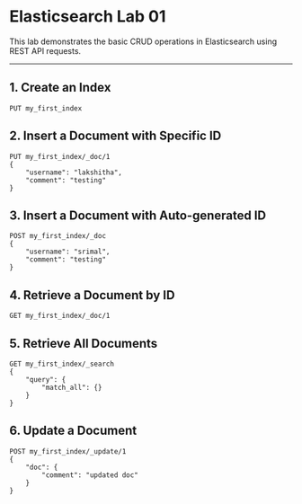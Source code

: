 # Elasticsearch Lab 01

This lab demonstrates the basic CRUD operations in Elasticsearch using REST API requests.

---

## 1. Create an Index
```http
PUT my_first_index
```

## 2. Insert a Document with Specific ID
```http
PUT my_first_index/_doc/1
{
    "username": "lakshitha",
    "comment": "testing"
}
```

## 3. Insert a Document with Auto-generated ID
```http
POST my_first_index/_doc
{
    "username": "srimal",
    "comment": "testing"
}
```

## 4. Retrieve a Document by ID
```http
GET my_first_index/_doc/1
```

## 5. Retrieve All Documents
```http
GET my_first_index/_search
{
    "query": {
        "match_all": {}
    }
}
```

## 6. Update a Document
```http
POST my_first_index/_update/1
{
    "doc": {
        "comment": "updated doc"
    }
}
```
